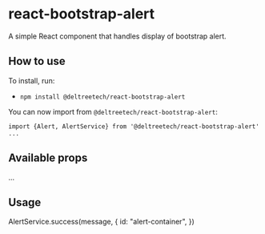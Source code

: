 # react-bootstrap-alert

A simple React component that handles display of bootstrap alert.

## How to use

To install, run:

- `npm install @deltreetech/react-bootstrap-alert`

You can now import from `@deltreetech/react-bootstrap-alert`:

```
import {Alert, AlertService} from '@deltreetech/react-bootstrap-alert'
...
```

## Available props

...
<Alert id="alert-container" />

## Usage

AlertService.success(message, {
id: "alert-container",
})
